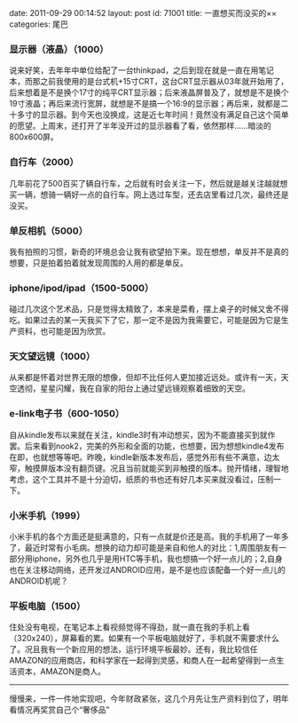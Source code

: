 date: 2011-09-29 00:14:52
layout: post
id: 71001
title: 一直想买而没买的××
categories: 尾巴

### 显示器（液晶）（1000）


说来好笑，去年年中单位给配了一台thinkpad，之后到现在就是一直在用笔记本，而那之前我使用的是台式机+15寸CRT，这台CRT显示器从03年就开始用了，后来想着是不是换个17寸的纯平CRT显示器；后来液晶屏普及了，就想是不是换个19寸液晶；再后来流行宽屏，就想是不是搞一个16:9的显示器；再后来，就都是二十多寸的显示器。到今天也没换成，这是近七年时间！竟然没有满足自己这个简单的愿望。上周末，还打开了半年没开过的显示器看了看，依然那样……暗淡的800x600屏。


### 自行车（2000）


几年前花了500百买了辆自行车，之后就有时会关注一下，然后就是越关注越就想买一辆，想骑一辆好一点的自行车。网上选过车型，还去店里看过几次，最终还是没买。


### 单反相机（5000）


我有拍照的习惯，新奇的环境总会让我有欲望拍下来。现在想想，单反并不是真的想要，只是拍着拍着就发现周围的人用的都是单反。


### iphone/ipod/ipad（1500-5000）


碰过几次这个艺术品，只是觉得太精致了，本来是菜肴，摆上桌子的时候又舍不得吃。如果过去的某一天我买下了它，那一定不是因为我需要它，可能是因为它是生产资料，也可能是因为欣赏。


### 天文望远镜（1000）


从来都是怀着对世界无限的想像，但却不比任何人更加接近远处。或许有一天，天空透彻，星星闪耀，我在自家的阳台上通过望远镜观察着细致的天空。


### e-link电子书（600-1050）


自从kindle发布以来就在关注，kindle3时有冲动想买，因为不能直接买到就作罢。后来看到nook2，完美的外形和全面的功能，也想要，因为想想kindle4发布在即，也就想等等吧。昨晚，kindle新版本发布后，感觉外形有些不满意，边太窄，触摸屏版本没有翻页键。况且当前就能买到非触摸的版本。抛开情绪，理智地考虑，这个工具并不是十分迫切，纸质的书也还有好几本买来就没看过，压制一下。


### 小米手机（1999）


小米手机的各个方面还是挺满意的，只有一点就是价还是高。我的手机用了一年多了，最近时常有小毛病。想换的动力却可能是来自和他人的对比：1,周围朋友有一部分用iphone，另外也几乎是用HTC等手机，我也想搞一个好一点儿的；2,自身也在关注移动网络，还开发过ANDROID应用，是不是也应该配备一个好一点儿的ANDROID机呢？


### 平板电脑（1500）


住处没有电视，在笔记本上看视频觉得不得劲，就一直在我的手机上看（320x240），屏幕看的累。如果有一个平板电脑就好了，手机就不需要求什么了。况且我有一个新应用的想法，运行环境平板最妙。还有，我比较信任AMAZON的应用商店，和科学家在一起得到灵感，和商人在一起希望得到一点生活资本，AMAZON是商人。

------------

慢慢来，一件一件地实现吧，今年财政紧张，这几个月先让生产资料到位了，明年看情况再奖赏自己个“奢侈品”
